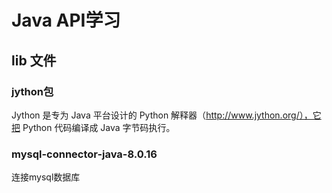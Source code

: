 # Java API学习

## lib 文件
### jython包
Jython 是专为 Java 平台设计的 Python 解释器（http://www.jython.org/），它把 Python 代码编译成 Java 字节码执行。
### mysql-connector-java-8.0.16
连接mysql数据库

